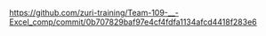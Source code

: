 https://github.com/zuri-training/Team-109-__-Excel_comp/commit/0b707829baf97e4cf4fdfa1134afcd4418f283e6
